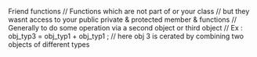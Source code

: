 Friend functions
// Functions which are not part of or your class
// but they wasnt access to your public private & protected member & functions
// Generally to do some operation via a second object or third object
// Ex :  obj_typ3 = obj_typ1 + obj_typ1 ; 
// here obj 3 is cerated by combining two objects of different types 


